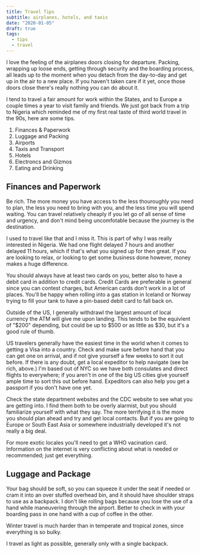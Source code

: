 ```yaml
---
title: Travel Tips
subtitle: airplanes, hotels, and taxis
date: "2020-01-05"
draft: true
tags:
  - tips
  - travel
---
```


I love the feeling of the airplanes doors closing for departure. Packing, wrapping up loose ends, getting through security and the boarding process, all leads up to the moment when you detach from the day-to-day and get up in the air to a new place. If you haven't taken care if it yet, once those doors close there's really nothing you can do about it.

I tend to travel a fair amount for work within the States, and to Europe a couple times a year to visit family and friends. We just got back from a trip to Nigeria which reminded me of my first real taste of third world travel in the 90s, here are some tips.

1. Finances & Paperwork
2. Luggage and Packing
3. Airports
4. Taxis and Transport
5. Hotels
6. Electroncs and Gizmos
7. Eating and Drinking

## Finances and Paperwork

Be rich. The more money you have access to the less thouroughly you need to plan, the less you need to bring with you, and the less time you will spend waiting. You can travel relatively cheaply if you let go of all sense of time and urgency, and don't mind being uncomfotable because the journey is the destination.

I used to travel like that and I miss it. This is part of why I was really interested in Nigeria. We had one flight delayed 7 hours and another delayed 11 hours, which if that's what you signed up for then great. If you are looking to relax, or looking to get some business done however, money makes a huge difference.

You should always have at least two cards on you, better also to have a debit card in addition to credit cards. Credit Cards are preferable in general since you can contest charges, but American cards don't work in a lot of places. You'll be happy when rolling into a gas station in Iceland or Norway trying to fill your tank to have a pin-based debit card to fall back on.

Outside of the US, I generally withdrawl the largest amount of local currency the ATM will give me upon landing. This tends to be the equivlent of "$200" depending, but could be up to $500 or as little as $30, but it's a good rule of thumb. 

US travelers generally have the easiest time in the world when it comes to getting a Visa into a country. Check and make sure before hand that you can get one on arrival, and if not give yourself a few weeks to sort it out before. If there is any doubt, get a local expeditor to help navigate (see be rich, above.) I'm based out of NYC so we have both consulates and direct flights to everywhere; if you aren't in one of the big US cities give yourself ample time to sort this out before hand.  Expeditors can also help you get a passport if you don't have one yet.

Check the state department websites and the CDC website to see what you are getting into. I find them both to be overly alarmist, but you should familiarize yourself with what they say. The more terrifying it is the more you should plan ahead and try and get local contacts. But if you are going to Europe or South East Asia or somewhere industrially developed it's not really a big deal.

For more exotic locales you'll need to get a WHO vacination card. Information on the internet is very conflicting about what is needed or recommended; just get everything.

## Luggage and Package

Your bag should be soft, so you can squeeze it under the seat if needed or cram it into an over stuffed overhead bin, and it should have shoulder straps to use as a backpack. I don't like rolling bags because you lose the use of a hand while maneuvering through the airport. Better to check in with your boarding pass in one hand with a cup of coffee in the other.

Winter travel is much harder than in temperate and tropical zones, since everything is so bulky.

I travel as light as possible, generally only with a single backpack.
